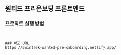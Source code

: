 ## 원티드 프리온보딩 프론트엔드


### 프로젝트 실행 방법
```npm install & npm start


### 배포 URL
https://5wintaek-wanted-pre-onboarding.netlify.app/
